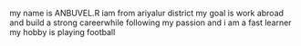 my name is ANBUVEL.R
iam from ariyalur district
my goal is work abroad and build a strong careerwhile following my passion
and i am a fast learner
my hobby is playing football
